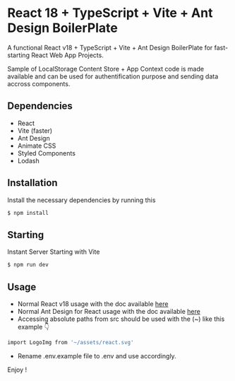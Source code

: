 React 18 + TypeScript + Vite + Ant Design BoilerPlate
========================

A functional React v18 + TypeScript + Vite + Ant Design BoilerPlate for fast-starting React Web App Projects.

Sample of LocalStorage Content Store + App Context code is made available and can be used for authentification purpose and sending data accross components.

Dependencies
------------

  * React
  * Vite (faster)
  * Ant Design
  * Animate CSS
  * Styled Components
  * Lodash
  

Installation
------------

Install the necessary dependencies by running this 

```bash
$ npm install
```

Starting
-----

Instant Server Starting with Vite 

```bash
$ npm run dev
```

Usage
-----

* Normal React v18 usage with the doc available [here][1]
* Normal Ant Design for React usage with the doc available [here][2]
* Accessing absolute paths from src should be used with the (~) like this example 👇

```bash
import LogoImg from '~/assets/react.svg'
```
* Rename .env.example file to .env and use accordingly.

Enjoy !

[1]: https://react.dev/reference/react

[2]: https://ant.design/docs/react/introduce